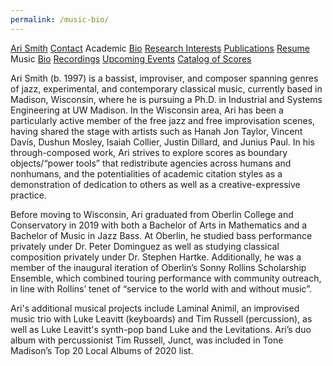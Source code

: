 ```yaml
---
permalink: /music-bio/
---
```


<div class="sidenav">
  <a href="../">Ari Smith</a>
  <a href="../contact">Contact</a>
  <atitle>Academic</atitle>
  <a href="../academic-bio"><asub>Bio</asub></a>
  <a href="../research-interests"><asub>Research Interests</asub></a>
  <a href="../publications"><asub>Publications</asub></a>
  <a href="../resume"><asub>Resume</asub></a>
  <atitle>Music</atitle>
  <a href="../music-bio"><asub>Bio</asub></a>
  <a href="../recordings"><asub>Recordings</asub></a>
  <a href="../upcoming"><asub>Upcoming Events</asub></a>
  <a href="../catalog-of-works"><asub>Catalog of Scores</asub></a>
</div>

Ari Smith (b. 1997) is a bassist, improviser, and composer spanning genres of jazz, experimental, and contemporary classical music, currently based in Madison, Wisconsin, where he is pursuing a Ph.D. in Industrial and Systems Engineering at UW Madison. In the Wisconsin area, Ari has been a particularly active member of the free jazz and free improvisation scenes, having shared the stage with artists such as Hanah Jon Taylor, Vincent Davis, Dushun Mosley, Isaiah Collier, Justin Dillard, and Junius Paul. In his through-composed work, Ari strives to explore scores as boundary objects/“power tools” that redistribute agencies across humans and nonhumans, and the potentialities of academic citation styles as a demonstration of dedication to others as well as a creative-expressive practice.

Before moving to Wisconsin, Ari graduated from Oberlin College and Conservatory in 2019 with both a Bachelor of Arts in Mathematics and a Bachelor of Music in Jazz Bass. At Oberlin, he studied bass performance privately under Dr. Peter Dominguez as well as studying classical composition privately under Dr. Stephen Hartke. Additionally, he was a member of the inaugural iteration of Oberlin’s Sonny Rollins Scholarship Ensemble, which combined touring performance with community outreach, in line with Rollins’ tenet of “service to the world with and without music”.

Ari's additional musical projects include Laminal Animil, an improvised music trio with Luke Leavitt (keyboards) and Tim Russell (percussion), as well as Luke Leavitt's synth-pop band Luke and the Levitations. Ari’s duo album with percussionist Tim Russell, Junct, was included in Tone Madison’s Top 20 Local Albums of 2020 list.
